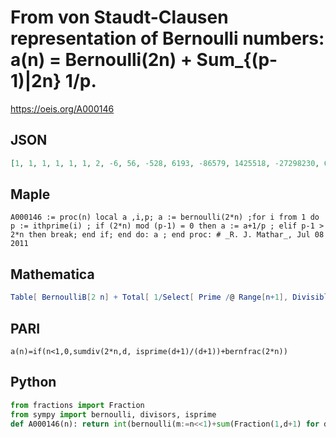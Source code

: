 # From von Staudt\-Clausen representation of Bernoulli numbers: a\(n\) \= Bernoulli\(2n\) \+ Sum\_\{\(p\-1\)\|2n\} 1/p\.
https://oeis.org/A000146
## JSON
```JSON
[1, 1, 1, 1, 1, 1, 2, -6, 56, -528, 6193, -86579, 1425518, -27298230, 601580875, -15116315766, 429614643062, -13711655205087, 488332318973594, -19296579341940067, 841693047573682616, -40338071854059455412, 2115074863808199160561, -120866265222965259346026]
```
## Maple
```Maple
A000146 := proc(n) local a ,i,p; a := bernoulli(2*n) ;for i from 1 do p := ithprime(i) ; if (2*n) mod (p-1) = 0 then a := a+1/p ; elif p-1 > 2*n then break; end if; end do: a ; end proc: # _R. J. Mathar_, Jul 08 2011
```
## Mathematica
```Mathematica
Table[ BernoulliB[2 n] + Total[ 1/Select[ Prime /@ Range[n+1], Divisible[2n, #-1] &]], {n, 1, 22}] (* _Jean-François Alcover_, Oct 12 2011 *)
```
## PARI
```PARI
a(n)=if(n<1,0,sumdiv(2*n,d, isprime(d+1)/(d+1))+bernfrac(2*n))
```
## Python
```Python
from fractions import Fraction
from sympy import bernoulli, divisors, isprime
def A000146(n): return int(bernoulli(m:=n<<1)+sum(Fraction(1,d+1) for d in divisors(m,generator=True) if isprime(d+1))) # _Chai Wah Wu_, Apr 14 2023
```
